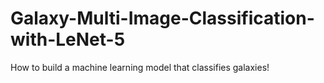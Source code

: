 # Galaxy-Multi-Image-Classification-with-LeNet-5
How to build a machine learning model that classifies galaxies!

